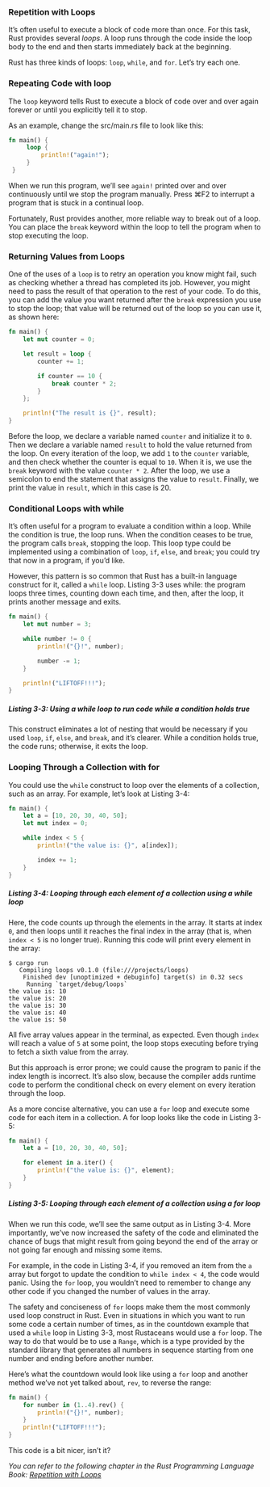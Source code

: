 ### Repetition with Loops

It’s often useful to execute a block of code more than once. For this task, Rust provides several _loops_. A loop runs through the code inside the loop body to the end and then starts immediately back at the beginning. 

Rust has three kinds of loops: `loop`, `while`, and `for`. Let’s try each one.

### Repeating Code with loop

The `loop` keyword tells Rust to execute a block of code over and over again forever or until you explicitly tell it to stop.

As an example, change the src/main.rs file to look like this:

```rust
fn main() {
     loop {
         println!("again!");
     }
 }
```

When we run this program, we’ll see `again!` printed over and over continuously until we stop the program manually. Press ⌘F2 to interrupt a program that is stuck in a continual loop.

Fortunately, Rust provides another, more reliable way to break out of a loop. You can place the `break` keyword within the loop to tell the program when to stop executing the loop.

### Returning Values from Loops

One of the uses of a `loop` is to retry an operation you know might fail, such as checking whether a thread has completed its job. However, you might need to pass the result of that operation to the rest of your code. To do this, you can add the value you want returned after the `break` expression you use to stop the loop; that value will be returned out of the loop so you can use it, as shown here:

```rust
fn main() {
    let mut counter = 0;

    let result = loop {
        counter += 1;

        if counter == 10 {
            break counter * 2;
        }
    };

    println!("The result is {}", result);
}
```

Before the loop, we declare a variable named `counter` and initialize it to `0`. Then we declare a variable named `result` to hold the value returned from the loop. On every iteration of the loop, we add `1` to the `counter` variable, and then check whether the counter is equal to `10`. When it is, we use the `break` keyword with the value `counter * 2`. After the loop, we use a semicolon to end the statement that assigns the value to `result`. Finally, we print the value in `result`, which in this case is 20.


### Conditional Loops with while

It’s often useful for a program to evaluate a condition within a loop. While the condition is true, the loop runs. When the condition ceases to be true, the program calls `break`, stopping the loop. This loop type could be implemented using a combination of `loop`, `if`, `else`, and `break`; you could try that now in a program, if you’d like.

However, this pattern is so common that Rust has a built-in language construct for it, called a `while` loop. Listing 3-3 uses while: the program loops three times, counting down each time, and then, after the loop, it prints another message and exits.

```rust
fn main() {
    let mut number = 3;

    while number != 0 {
        println!("{}!", number);

        number -= 1;
    }

    println!("LIFTOFF!!!");
}
```
##### Listing 3-3: Using a while loop to run code while a condition holds true

This construct eliminates a lot of nesting that would be necessary if you used `loop`, `if`, `else`, and `break`, and it’s clearer. While a condition holds true, the code runs; otherwise, it exits the loop.

### Looping Through a Collection with for

You could use the `while` construct to loop over the elements of a collection, such as an array. For example, let’s look at Listing 3-4:

```rust
fn main() {
    let a = [10, 20, 30, 40, 50];
    let mut index = 0;

    while index < 5 {
        println!("the value is: {}", a[index]);

        index += 1;
    }
}
```
##### Listing 3-4: Looping through each element of a collection using a while loop

Here, the code counts up through the elements in the array. It starts at index `0`, and then loops until it reaches the final index in the array (that is, when `index < 5` is no longer true). Running this code will print every element in the array:

```text
$ cargo run
   Compiling loops v0.1.0 (file:///projects/loops)
    Finished dev [unoptimized + debuginfo] target(s) in 0.32 secs
     Running `target/debug/loops`
the value is: 10
the value is: 20
the value is: 30
the value is: 40
the value is: 50
```

All five array values appear in the terminal, as expected. Even though `index` will reach a value of `5` at some point, the loop stops executing before trying to fetch a sixth value from the array.

But this approach is error prone; we could cause the program to panic if the index length is incorrect. It’s also slow, because the compiler adds runtime code to perform the conditional check on every element on every iteration through the loop.

As a more concise alternative, you can use a `for` loop and execute some code for each item in a collection. A for loop looks like the code in Listing 3-5:

```rust
fn main() {
    let a = [10, 20, 30, 40, 50];

    for element in a.iter() {
        println!("the value is: {}", element);
    }
}
```
##### Listing 3-5: Looping through each element of a collection using a for loop

When we run this code, we’ll see the same output as in Listing 3-4. More importantly, we’ve now increased the safety of the code and eliminated the chance of bugs that might result from going beyond the end of the array or not going far enough and missing some items.

For example, in the code in Listing 3-4, if you removed an item from the `a` array but forgot to update the condition to `while index < 4`, the code would panic. Using the `for` loop, you wouldn’t need to remember to change any other code if you changed the number of values in the array.

The safety and conciseness of `for` loops make them the most commonly used loop construct in Rust. Even in situations in which you want to run some code a certain number of times, as in the countdown example that used a `while` loop in Listing 3-3, most Rustaceans would use a `for` loop. The way to do that would be to use a `Range`, which is a type provided by the standard library that generates all numbers in sequence starting from one number and ending before another number.

Here’s what the countdown would look like using a `for` loop and another method we’ve not yet talked about, `rev`, to reverse the range:

```rust
fn main() {
    for number in (1..4).rev() {
        println!("{}!", number);
    }
    println!("LIFTOFF!!!");
}
```

This code is a bit nicer, isn’t it?

_You can refer to the following chapter in the Rust Programming Language Book: [Repetition with Loops](https://doc.rust-lang.org/stable/book/ch03-05-control-flow.html#repetition-with-loops)_